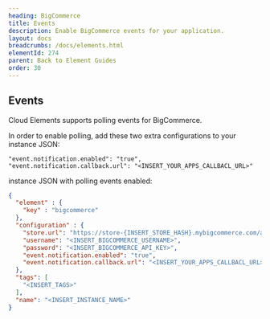 ```yaml
---
heading: BigCommerce
title: Events
description: Enable BigCommerce events for your application.
layout: docs
breadcrumbs: /docs/elements.html
elementId: 274
parent: Back to Element Guides
order: 30
---
```


## Events

Cloud Elements supports polling events for BigCommerce.

In order to enable polling, add these two extra configurations to your instance JSON:

```
"event.notification.enabled": "true",
"event.notification.callback.url": "<INSERT_YOUR_APPS_CALLBACL_URL>"
```

instance JSON with polling events enabled:

```json
{
  "element" : {
    "key" : "bigcommerce"
  },
  "configuration" : {
    "store.url": "https://store-{INSERT_STORE_HASH}.mybigcommerce.com/api/v2/",
    "username": "<INSERT_BIGCOMMERCE_USERNAME>",
    "password": "<INSERT_BIGCOMMERCE_API_KEY>",
    "event.notification.enabled": "true",
    "event.notification.callback.url": "<INSERT_YOUR_APPS_CALLBACL_URL>"
  },
  "tags": [
    "<INSERT_TAGS>"
  ],
  "name": "<INSERT_INSTANCE_NAME>"
}
```
